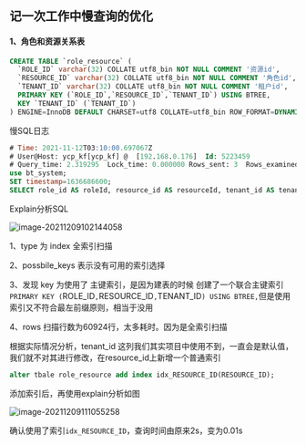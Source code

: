 ## 记一次工作中慢查询的优化

#### 1、角色和资源关系表

```sql
CREATE TABLE `role_resource` (
  `ROLE_ID` varchar(32) COLLATE utf8_bin NOT NULL COMMENT '资源id',
  `RESOURCE_ID` varchar(32) COLLATE utf8_bin NOT NULL COMMENT '角色id',
  `TENANT_ID` varchar(32) COLLATE utf8_bin NOT NULL COMMENT '租户id',
  PRIMARY KEY (`ROLE_ID`,`RESOURCE_ID`,`TENANT_ID`) USING BTREE,
  KEY `TENANT_ID` (`TENANT_ID`)
) ENGINE=InnoDB DEFAULT CHARSET=utf8 COLLATE=utf8_bin ROW_FORMAT=DYNAMIC COMMENT='角色和资源关系表'
```

慢SQL日志

```sql
# Time: 2021-11-12T03:10:00.697067Z
# User@Host: ycp_kf[ycp_kf] @  [192.168.0.176]  Id: 5223459
# Query_time: 2.319295  Lock_time: 0.000000 Rows_sent: 3  Rows_examined: 59094
use bt_system;
SET timestamp=1636686600;
SELECT role_id AS roleId, resource_id AS resourceId, tenant_id AS tenantId FROM ROLE_RESOURCE WHERE tenant_id = '83060345edf246298eb6899ade8d29ff' AND resource_id IN ('fabb24743e4f45499da45e6e01bbe678');
```

Explain分析SQL

![image-20211209102144058](https://gitee.com/huangwei0123/image/raw/master/img/image-20211209102144058.png)

1、type 为 index  全索引扫描 

2、possbile_keys 表示没有可用的索引选择

3、发现 key 为使用了 主键索引，是因为建表的时候 创建了一个联合主键索引` PRIMARY KEY (`ROLE_ID`,`RESOURCE_ID`,`TENANT_ID`) USING BTREE,`但是使用索引又不符合最左前缀原则，相当于没用

4、rows 扫描行数为60924行，太多耗时。因为是全索引扫描

根据实际情况分析，tenant_id 这列我们其实项目中使用不到，一直会是默认值，我们就不对其进行修改，在resource_id上新增一个普通索引

```sql
alter tbale role_resource add index idx_RESOURCE_ID(RESOURCE_ID);
```

添加索引后，再使用explain分析如图

![image-20211209111055258](https://gitee.com/huangwei0123/image/raw/master/img/image-20211209111055258.png)

确认使用了索引`idx_RESOURCE_ID`，查询时间由原来2s，变为0.01s



